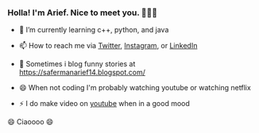 ### Holla! I'm Arief. Nice to meet you.  👋👋👋
- 🌱 I’m currently learning c++, python, and java 

- 📫 How to reach me via [Twitter](https://twitter.com/ariefsaferman1), [Instagram](https://www.instagram.com/ariefsaferman/), or [LinkedIn](https://www.linkedin.com/in/arief-saferman-4a8437126/)

- 💬 Sometimes i blog funny stories at https://safermanarief14.blogspot.com/

- 😄 When not coding I'm probably watching youtube or watching netflix

- ⚡ I do make video on [youtube](https://www.youtube.com/channel/UCVrJ53Esf3PYZpzOoBP2oZQ?view_as=subscriber) when in a good mood 

😄   Ciaoooo  😄

<!--
**ariefsaferman/ariefsaferman** is a ✨ _special_ ✨ repository because its `README.md` (this file) appears on your GitHub profile.

Here are some ideas to get you started:

- 🔭 I’m currently working on ...
- 🌱 I’m currently learning ...
- 👯 I’m looking to collaborate on ...
- 🤔 I’m looking for help with ...
- 💬 Ask me about ...
- 📫 How to reach me: ...
- 😄 Pronouns: ...
- ⚡ Fun fact: ...
-->
